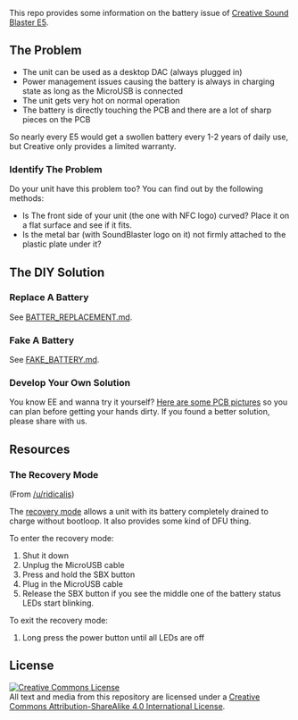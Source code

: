 This repo provides some information on the battery issue of [Creative Sound Blaster E5](https://us.creative.com/p/sound-blaster/sound-blaster-e5).

## The Problem

* The unit can be used as a desktop DAC (always plugged in)
* Power management issues causing the battery is always in charging state as long as the MicroUSB is connected
* The unit gets very hot on normal operation
* The battery is directly touching the PCB and there are a lot of sharp pieces on the PCB

So nearly every E5 would get a swollen battery every 1-2 years of daily use, but Creative only provides a limited warranty.

### Identify The Problem

Do your unit have this problem too? You can find out by the following methods:

* Is The front side of your unit (the one with NFC logo) curved? Place it on a flat surface and see if it fits.
* Is the metal bar (with SoundBlaster logo on it) not firmly attached to the plastic plate under it?

## The DIY Solution 

### Replace A Battery

See [BATTER_REPLACEMENT.md](BATTERY_REPLACEMENT.md).

### Fake A Battery

See [FAKE_BATTERY.md](FAKE_BATTERY.md).

### Develop Your Own Solution

You know EE and wanna try it yourself? [Here are some PCB pictures](PCB.md) so you can plan before getting your hands dirty. If you found a better solution, please share with us. 

## Resources

### The Recovery Mode

(From [/u/ridicalis](https://www.reddit.com/user/ridicalis))

The [recovery mode](https://support.creative.com/kb/ShowArticle.aspx?sid=129772&c) allows a unit with its battery completely drained to charge without bootloop. It also provides some kind of DFU thing.

To enter the recovery mode:

1. Shut it down
2. Unplug the MicroUSB cable
3. Press and hold the SBX button
4. Plug in the MicroUSB cable
5. Release the SBX button if you see the middle one of the battery status LEDs start blinking. 

To exit the recovery mode:

1. Long press the power button until all LEDs are off

## License

<a rel="license" href="http://creativecommons.org/licenses/by-sa/4.0/"><img alt="Creative Commons License" style="border-width:0" src="https://i.creativecommons.org/l/by-sa/4.0/88x31.png" /></a><br />All text and media from this repository are licensed under a <a rel="license" href="http://creativecommons.org/licenses/by-sa/4.0/">Creative Commons Attribution-ShareAlike 4.0 International License</a>.

